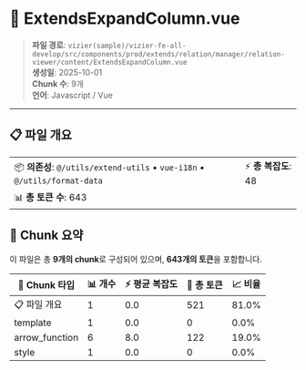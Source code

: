 # 📄 ExtendsExpandColumn.vue

> **파일 경로**: `vizier(sample)/vizier-fe-all-develop/src/components/prod/extends/relation/manager/relation-viewer/content/ExtendsExpandColumn.vue`  
> **생성일**: 2025-10-01  
> **Chunk 수**: 9개  
> **언어**: Javascript / Vue
---





## 📋 파일 개요

| | |
|--|--|
| 📦 **의존성**: `@/utils/extend-utils` • `vue-i18n` • `@/utils/format-data` | ⚡ **총 복잡도**: 48 |
| 📊 **총 토큰 수**: 643 |  |






## 🧩 Chunk 요약

이 파일은 총 **9개의 chunk**로 구성되어 있으며, **643개의 토큰**을 포함합니다.

| 🧩 Chunk 타입 | 📊 개수 | ⚡ 평균 복잡도 | 📝 총 토큰 | 📈 비율 |
|---------------|--------|-------------|----------|--------|
| 📋 파일 개요 | 1 | 0.0 | 521 | 81.0% |
| template | 1 | 0.0 | 0 | 0.0% |
| arrow_function | 6 | 8.0 | 122 | 19.0% |
| style | 1 | 0.0 | 0 | 0.0% |

